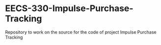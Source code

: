 # EECS-330-Impulse-Purchase-Tracking
Repository to work on the source for the code of project Impulse Purchase Tracking
